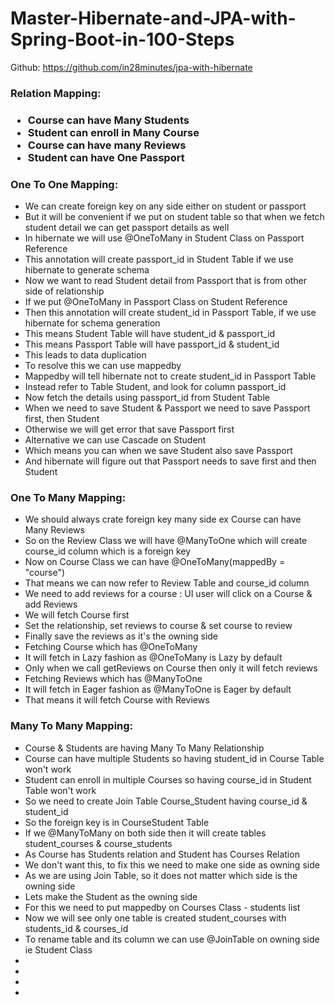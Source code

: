 # Master-Hibernate-and-JPA-with-Spring-Boot-in-100-Steps

Github: https://github.com/in28minutes/jpa-with-hibernate

<h3>Relation Mapping: <h3>
<ul>
    <li>Course can have Many Students</li>
    <li>Student can enroll in Many Course</li>
    <li>Course can have many Reviews</li>
    <li>Student can have One Passport</li>
</ul>

<h3>One To One Mapping: </h3>
<ul>
    <li>We can create foreign key on any side either on student or passport</li>
    <li>But it will be convenient if we put on student table so that when we fetch student detail we can get passport details as well</li>
    <li>In hibernate we will use @OneToMany in Student Class on Passport Reference</li>
    <li>This annotation will create passport_id in Student Table if we use hibernate to generate schema</li>
    <li>Now we want to read Student detail from Passport that is from other side of relationship</li>
    <li>If we put @OneToMany in Passport Class on Student Reference</li>
    <li>Then this annotation will create student_id in Passport Table, if we use hibernate for schema generation</li>
    <li>This means Student Table will have student_id & passport_id</li>
    <li>This means Passport Table will have passport_id & student_id</li>
    <li>This leads to data duplication</li>
    <li>To resolve this we can use mappedby</li>
    <li>Mappedby will tell hibernate not to create student_id in Passport Table</li>
    <li>Instead refer to Table Student, and look for column passport_id</li>
    <li>Now fetch the details using passport_id from Student Table</li>
    <li>When we need to save Student & Passport we need to save Passport first, then Student</li>
    <li>Otherwise we will get error that save Passport first</li>
    <li>Alternative we can use Cascade on Student</li>
    <li>Which means you can when we save Student also save Passport</li>
    <li>And hibernate will figure out that Passport needs to save first and then Student</li>
</ul>

<h3>One To Many Mapping: </h3>
<ul>
    <li>We should always crate foreign key many side ex Course can have Many Reviews</li>
    <li>So on the Review Class we will have @ManyToOne which will create course_id column which is a foreign key</li>
    <li>Now on Course Class we can have @OneToMany(mappedBy = "course")</li>
    <li>That means we can now refer to Review Table and course_id column</li>
    <li>We need to add reviews for a course : UI user will click on a Course & add Reviews</li>
    <li>We will fetch Course first</li>
    <li>Set the relationship, set reviews to course & set course to review</li>
    <li>Finally save the reviews as it's the owning side</li>
    <li>Fetching Course which has @OneToMany</li>
	<li> It will fetch in Lazy fashion as @OneToMany is Lazy by default</li>
	<li> Only when we call getReviews on Course then only it will fetch reviews</li>
	<li> Fetching Reviews which has @ManyToOne</li>
	<li> It will fetch in Eager fashion as @ManyToOne is Eager by default</li>
	<li> That means it will fetch Course with Reviews</li>
</ul>


<h3>Many To Many Mapping: </h3>
<ul>
    <li>Course & Students are having Many To Many Relationship</li>
    <li>Course can have multiple Students so having student_id in Course Table won't work</li>
    <li>Student can enroll in multiple Courses so having course_id in Student Table won't work</li>
    <li>So we need to create Join Table Course_Student having course_id & student_id</li>
    <li>So the foreign key is in CourseStudent Table</li>
    <li>If we @ManyToMany on both side then it will create tables student_courses & course_students</li>
    <li>As Course has Students relation and Student has Courses Relation</li>
    <li>We don't want this, to fix this we need to make one side as owning side</li>
    <li>As we are using Join Table, so it does not matter which side is the owning side</li>
    <li>Lets make the Student as the owning side</li>
    <li>For this we need to put mappedby on Courses Class - students list</li>
    <li>Now we will see only one table is created student_courses with students_id & courses_id</li>
    <li>To rename table and its column we can use @JoinTable on owning side ie Student Class</li>
    <li></li>
    <li></li>
    <li></li>
    <li></li>
</ul>